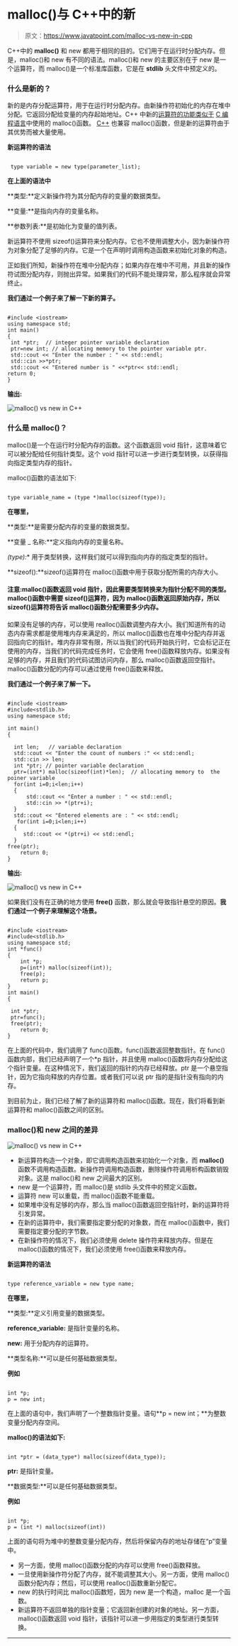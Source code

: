 # malloc()与 C++中的新

> 原文：<https://www.javatpoint.com/malloc-vs-new-in-cpp>

C++中的 **malloc()** 和 new 都用于相同的目的。它们用于在运行时分配内存。但是，malloc()和 new 有不同的语法。malloc()和 new 的主要区别在于 new 是一个运算符，而 malloc()是一个标准库函数，它是在 **stdlib** 头文件中预定义的。

### 什么是新的？

新的是内存分配运算符，用于在运行时分配内存。由新操作符初始化的内存在堆中分配。它返回分配给变量的内存起始地址。C++ 中新的[运算符的功能类似于](https://www.javatpoint.com/cpp-operators) [C 编程语言](https://www.javatpoint.com/c-programming-language-tutorial)中使用的 malloc()函数。 [C++](https://www.javatpoint.com/cpp-tutorial) 也兼容 malloc()函数，但是新的运算符由于其优势而被大量使用。

**新运算符的语法**

```

 type variable = new type(parameter_list);

```

**在上面的语法中**

**类型:**定义新操作符为其分配内存的变量的数据类型。

**变量:**是指向内存的变量名称。

**参数列表:**是初始化为变量的值列表。

新运算符不使用 sizeof()运算符来分配内存。它也不使用调整大小，因为新操作符为对象分配了足够的内存。它是一个在声明时调用构造函数来初始化对象的构造。

正如我们所知，新操作符在堆中分配内存；如果内存在堆中不可用，并且新的操作符试图分配内存，则抛出异常。如果我们的代码不能处理异常，那么程序就会异常终止。

**我们通过一个例子来了解一下新的算子。**

```

#include <iostream>
using namespace std;
int main()
{
 int *ptr;  // integer pointer variable declaration
 ptr=new int; // allocating memory to the pointer variable ptr.
 std::cout << "Enter the number : " << std::endl;
 std::cin >>*ptr;
 std::cout << "Entered number is " <<*ptr<< std::endl;
return 0;
}

```

**输出:**

![malloc() vs new in C++](img/3a415e5615fa896a3ce9f21bec743209.png)

### 什么是 malloc()？

malloc()是一个在运行时分配内存的函数。这个函数返回 void 指针，这意味着它可以被分配给任何指针类型。这个 void 指针可以进一步进行类型转换，以获得指向指定类型内存的指针。

malloc()函数的语法如下:

```

type variable_name = (type *)malloc(sizeof(type)); 

```

**在哪里，**

**类型:**是需要分配内存的变量的数据类型。

**变量 _ 名称:**定义指向内存的变量名称。

**(type*):** 用于类型转换，这样我们就可以得到指向内存的指定类型的指针。

**sizeof():**sizeof()运算符在 malloc()函数中用于获取分配所需的内存大小。

#### 注意:malloc()函数返回 void 指针，因此需要类型转换来为指针分配不同的类型。malloc()函数中需要 sizeof()运算符，因为 malloc()函数返回原始内存，所以 sizeof()运算符将告诉 malloc()函数分配需要多少内存。

如果没有足够的内存，可以使用 realloc()函数调整内存大小。我们知道所有的动态内存需求都是使用堆内存来满足的，所以 malloc()函数也在堆中分配内存并返回指向它的指针。堆内存非常有限，所以当我们的代码开始执行时，它会标记正在使用的内存，当我们的代码完成任务时，它会使用 free()函数释放内存。如果没有足够的内存，并且我们的代码试图访问内存，那么 malloc()函数返回空指针。malloc()函数分配的内存可以通过使用 free()函数来释放。

**我们通过一个例子来了解一下。**

```

#include <iostream>
#include<stdlib.h>
using namespace std;

int main()
{

  int len;   // variable declaration
  std::cout << "Enter the count of numbers :" << std::endl;
  std::cin >> len;
  int *ptr; // pointer variable declaration
  ptr=(int*) malloc(sizeof(int)*len);  // allocating memory to  the poiner variable
  for(int i=0;i<len;i++)
  {
      std::cout << "Enter a number : " << std::endl;
      std::cin >> *(ptr+i);
  }
  std::cout << "Entered elements are : " << std::endl;
   for(int i=0;i<len;i++)
  {
     std::cout << *(ptr+i) << std::endl;
  }
free(ptr);
    return 0;
}

```

**输出:**

![malloc() vs new in C++](img/3be3e4661a85c96ef86559bf39a4b901.png)

如果我们没有在正确的地方使用 **free()** 函数，那么就会导致指针悬空的原因。**我们通过一个例子来理解这个场景。**

```

#include <iostream>
#include<stdlib.h>
using namespace std;
int *func()
{
    int *p;
    p=(int*) malloc(sizeof(int));
    free(p);
    return p;
}
int main()
{

 int *ptr;
 ptr=func();
 free(ptr);
    return 0;
}

```

在上面的代码中，我们调用了 func()函数。func()函数返回整数指针。在 func()函数内部，我们已经声明了一个*p 指针，并且使用 malloc()函数将内存分配给这个指针变量。在这种情况下，我们返回的指针的内存已经释放。ptr 是一个悬空指针，因为它指向释放的内存位置。或者我们可以说 ptr 指的是指针没有指向的内存。

到目前为止，我们已经了解了新的运算符和 malloc()函数。现在，我们将看到新运算符和 malloc()函数之间的区别。

### malloc()和 new 之间的差异

![malloc() vs new in C++](img/895482407fd8c0b25cfe3db4614206ae.png)

*   新运算符构造一个对象，即它调用构造函数来初始化一个对象，而 **malloc()** 函数不调用构造函数。新操作符调用构造函数，删除操作符调用析构函数销毁对象。这是 malloc()和 new 之间最大的区别。
*   new 是一个运算符，而 malloc()是 stdlib 头文件中的预定义函数。
*   运算符 new 可以重载，而 malloc()函数不能重载。
*   如果堆中没有足够的内存，那么当 malloc()函数返回空指针时，新的运算符将引发异常。
*   在新的运算符中，我们需要指定要分配的对象数，而在 malloc()函数中，我们需要指定要分配的字节数。
*   在新操作符的情况下，我们必须使用 delete 操作符来释放内存。但是在 malloc()函数的情况下，我们必须使用 free()函数来释放内存。

**新运算符的语法**

```

type reference_variable = new type name;

```

**在哪里，**

**类型:**定义引用变量的数据类型。

**reference_variable:** 是指针变量的名称。

**new:** 用于分配内存的运算符。

**类型名称:**可以是任何基础数据类型。

**例如**

```

int *p;
p = new int; 

```

在上面的语句中，我们声明了一个整数指针变量。语句**p = new int；**为整数变量分配内存空间。

**malloc()的语法如下:**

```

int *ptr = (data_type*) malloc(sizeof(data_type));

```

**ptr:** 是指针变量。

**数据类型:**可以是任何基础数据类型。

**例如**

```

int *p;
p = (int *) malloc(sizeof(int))

```

上面的语句将为堆中的整数变量分配内存，然后将保留内存的地址存储在“p”变量中。

*   另一方面，使用 malloc()函数分配的内存可以使用 free()函数释放。
*   一旦使用新操作符分配了内存，就不能调整其大小。另一方面，使用 malloc()函数分配内存；然后，可以使用 realloc()函数重新分配它。
*   new 的执行时间比 malloc()函数短，因为 new 是一个构造，malloc 是一个函数。
*   新运算符不返回单独的指针变量；它返回新创建的对象的地址。另一方面，malloc()函数返回 void 指针，该指针可以进一步用指定的类型进行类型转换。

* * *